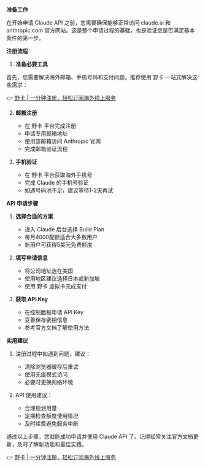 **准备工作**

在开始申请 Claude API 之前，您需要确保能够正常访问 claude.ai 和 anthropic.com 官方网站。这是整个申请过程的基础，也是验证您是否满足基本条件的第一步。

**注册流程**

1. **准备必要工具**

首先，您需要解决海外邮箱、手机号码和支付问题。推荐使用 野卡 一站式解决这些需求：

👉 [野卡 | 一分钟注册，轻松订阅海外线上服务](https://bit.ly/bewildcard)

2. **邮箱注册**
   - 在 野卡 平台完成注册
   - 申请专用邮箱地址
   - 使用该邮箱访问 Anthropic 官网
   - 完成邮箱验证流程

3. **手机验证**
   - 在 野卡 平台获取海外手机号
   - 完成 Claude 的手机号验证
   - 如遇号码池不足，建议等待1-2天再试

**API 申请步骤**

1. **选择合适的方案**
   - 进入 Claude 后台选择 Build Plan
   - 每月4000配额适合大多数用户
   - 新用户可获得5美元免费额度

2. **填写申请信息**
   - 将公司地址选在美国
   - 使用地区建议选择日本或新加坡
   - 使用 野卡 虚拟卡完成支付

3. **获取 API Key**
   - 在控制面板申请 API Key
   - 妥善保存密钥信息
   - 参考官方文档了解使用方法

**实用建议**

1. 注册过程中如遇到问题，建议：
   - 清除浏览器缓存后重试
   - 使用无痕模式访问
   - 必要时更换网络环境

2. API 使用建议：
   - 合理规划用量
   - 定期检查额度使用情况
   - 及时续费避免服务中断

通过以上步骤，您就能成功申请并使用 Claude API 了。记得经常关注官方文档更新，及时了解新功能和最佳实践。

👉 [野卡 | 一分钟注册，轻松订阅海外线上服务](https://bit.ly/bewildcard)